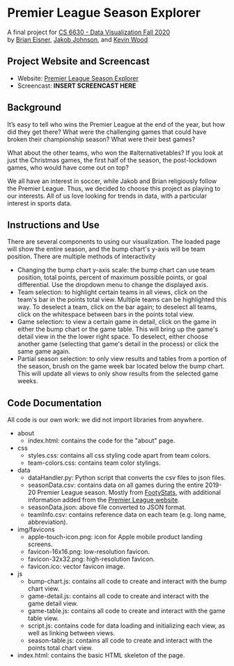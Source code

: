 # Premier League Season Explorer

A final project for [CS 6630 - Data Visualization Fall 2020](http://dataviscourse.net/2020/index.html)  
by [Brian Eisner](mailto:brian.eisner@utah.edu), [Jakob Johnson](mailto:jakob.ottar@pm.me), and [Kevin Wood](mailto:kevin.wood@utah.edu)

## Project Website and Screencast
- Website: [Premier League Season Explorer](http://pl-explorer.com/)
- Screencast: **INSERT SCREENCAST HERE**

## Background

It’s easy to tell who wins the Premier League at the end of the year, but how did they get there? What were the challenging games that could have broken their championship season? What were their best games? 

What about the other teams, who won the #alternativetables? If you look at just the Christmas games, the first half of the season, the post-lockdown games, who would have come out on top?

We all have an interest in soccer, while Jakob and Brian religiously follow the Premier League. Thus, we decided to choose this project as playing to our interests. All of us love looking for trends in data, with a particular interest in sports data.

## Instructions and Use

There are several components to using our visualization. The loaded page will show the entire season, and the bump chart's y-axis will be team position. There are multiple methods of interactivity
- Changing the bump chart y-axis scale: the bump chart can use team position, total points, percent of maximum possible points, or goal differential. Use the dropdown menu to change the displayed axis.
- Team selection: to highlight certain teams in all views, click on the team's bar in the points total view. Multiple teams can be highlighted this way. To deselect a team, click on the bar again; to deselect all teams, click on the whitespace between bars in the points total view.
- Game selection: to view a certain game in detail, click on the game in either the bump chart or the game table. This will bring up the game's detail view in the the lower right space. To deselect, either choose another game (selecting that game's detail in the process) or click the same game again.
- Partial season selection: to only view results and tables from a portion of the season, brush on the game week bar located below the bump chart. This will update all views to only show results from the selected game weeks.

## Code Documentation

All code is our own work: we did not import libraries from anywhere.
- about
  - index.html: contains the code for the "about" page.
- css
  - styles.css: contains all css styling code apart from team colors.
  - team-colors.css: contains team color stylings.
- data
  - dataHandler.py: Python script that converts the csv files to json files.
  - seasonData.csv: contains data on all games during the entire 2019-20 Premier League season. Mostly from [FootyStats](https://footystats.org), with additional information added from the [Premier League website](https://premierleague.com).
  - seasonData.json: above file converted to JSON format.
  - teamInfo.csv: contains reference data on each team (e.g. long name, abbreviation).
- img/favicons
  - apple-touch-icon.png: icon for Apple mobile product landing screens.
  - favicon-16x16.png: low-resolution favicon.
  - favicon-32x32.png: high-resolution favicon.
  - favicon.ico: vector favicon image.
- js
  - bump-chart.js: contains all code to create and interact with  the bump chart view.
  - game-detail.js: contains all code to create and interact with the game detail view.
  - game-table.js: contains all code to create and interact with the game table view.
  - script.js: contains code for data loading and initializing each view, as well as linking between views.
  - season-table.js: contains all code to create and interact with the points total chart view.
- index.html: contains the basic HTML skeleton of the page.
